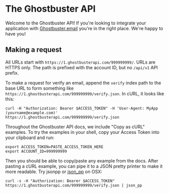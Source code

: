 # The Ghostbuster API

Welcome to the Ghostbuster API! If you're looking to integrate your application with [Ghostbuster.email](https://ghostbuster.email) you're in the right place. We're happy to have you!


## Making a request

All URLs start with `https://1.ghostbusterapi.com/999999999/`. URLs are HTTPS only. The path is prefixed with the account ID, but no `/api/v1` API prefix.

To make a request for verify an email, append the `verify` index path to the base URL to form something like `https://1.ghostbusterapi.com/999999999/verify.json`. In cURL, it looks like this:

    curl -H "Authorization: Bearer $ACCESS_TOKEN" -H 'User-Agent: MyApp (yourname@example.com)' https://1.ghostbusterapi.com/999999999/verify.json

Throughout the Ghostbuster API docs, we include "Copy as cURL" examples. To try the examples in your shell, copy your Access Token into your clipboard and run:

    export ACCESS_TOKEN=PASTE_ACCESS_TOKEN_HERE
    export ACCOUNT_ID=999999999

Then you should be able to copy/paste any example from the docs. After pasting a cURL example, you can pipe it to a JSON pretty printer to make it more readable. Try jsonpp or [json_pp](https://jmhodges.github.io/jsonpp/) on OSX:

    curl -s -H "Authorization: Bearer $ACCESS_TOKEN" https://1.ghostbusterapi.com/999999999/verify.json | json_pp
